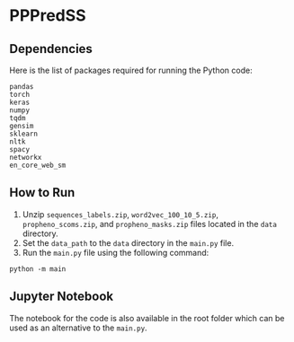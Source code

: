 # PPPredSS

## Dependencies
Here is the list of packages required for running the Python code:
```
pandas
torch
keras
numpy
tqdm
gensim
sklearn
nltk
spacy
networkx
en_core_web_sm
```

## How to Run
1. Unzip `sequences_labels.zip`, `word2vec_100_10_5.zip`, `propheno_scoms.zip`, and `propheno_masks.zip` files located in the `data` directory. 
2. Set the `data_path` to the `data` directory in the `main.py` file.
3. Run the `main.py` file using the following command:

`python -m main`

## Jupyter Notebook
The notebook for the code is also available in the root folder which can be used as an alternative to the `main.py`.

